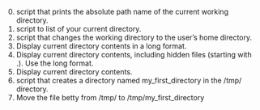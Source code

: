 0. script that prints the absolute path name of the current working directory.
1. script to list of your current directory.
2. script that changes the working directory to the user’s home directory.
3. Display current directory contents in a long format.
4. Display current directory contents, including hidden files (starting with .). Use the long format.
5. Display current directory contents.
6. script that creates a directory named my_first_directory in the /tmp/ directory.
7. Move the file betty from /tmp/ to /tmp/my_first_directory
